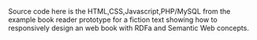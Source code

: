 Source code here is the HTML,CSS,Javascript,PHP/MySQL from the example book reader prototype for a fiction text showing how to responsively design an web book with RDFa and Semantic Web concepts.
